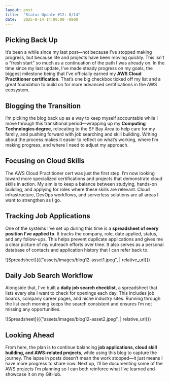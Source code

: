 ```yaml
---
layout: post
title:  "Status Update #12: 8/14"
date:   2025-8-14 14:00:00 -0800
---
```

<h2>Picking Back Up</h2>

It’s been a while since my last post—not because I’ve stopped making progress, but because life and projects have been moving quickly. This isn’t a “fresh start” so much as a continuation of the path I was already on. In the time since my last update, I’ve made steady progress on my goals, the biggest milestone being that I’ve officially earned my **AWS Cloud Practitioner certification**. That’s one big checkbox ticked off my list and a great foundation to build on for more advanced certifications in the AWS ecosystem.

<h2>Blogging the Transition</h2>

I’m picking the blog back up as a way to keep myself accountable while I move through this transitional period—wrapping up my **Computing Technologies degree**, relocating to the SF Bay Area to help care for my family, and pushing forward with job searching and skill building. Writing about the process makes it easier to reflect on what’s working, where I’m making progress, and where I need to adjust my approach.

<h2>Focusing on Cloud Skills</h2>

The AWS Cloud Practitioner cert was just the first step. I’m now looking toward more specialized certifications and projects that demonstrate cloud skills in action. My aim is to keep a balance between studying, hands-on building, and applying for roles where these skills are relevant. Cloud infrastructure, DevOps workflows, and serverless solutions are all areas I want to strengthen as I go.

<h2>Tracking Job Applications</h2>

One of the systems I’ve set up during this time is a **spreadsheet of every position I’ve applied to**. It tracks the company, role, date applied, status, and any follow-ups. This helps prevent duplicate applications and gives me a clear picture of my outreach efforts over time. It also serves as a personal database of contacts and application history that I can refer back to.

![Spreadsheet]({{"assets/images/blog12-asset1.jpeg", | relative_url}})

<h2>Daily Job Search Workflow</h2>

Alongside that, I’ve built a **daily job search checklist**, a spreadsheet that lists every site I want to check for openings each day. This includes job boards, company career pages, and niche industry sites. Running through the list each morning keeps the search consistent and ensures I’m not missing any opportunities.

![Spreadsheet]({{"assets/images/blog12-asset2.jpeg", | relative_url}})

<h2>Looking Ahead</h2>

From here, the plan is to continue balancing **job applications, cloud skill building, and AWS-related projects**, while using this blog to capture the journey. The lapse in posts doesn’t mean the work stopped—it just means I have more progress to share now. Next up, I’ll be documenting some of the AWS projects I’m planning so I can both reinforce what I’ve learned and showcase it on my GitHub.